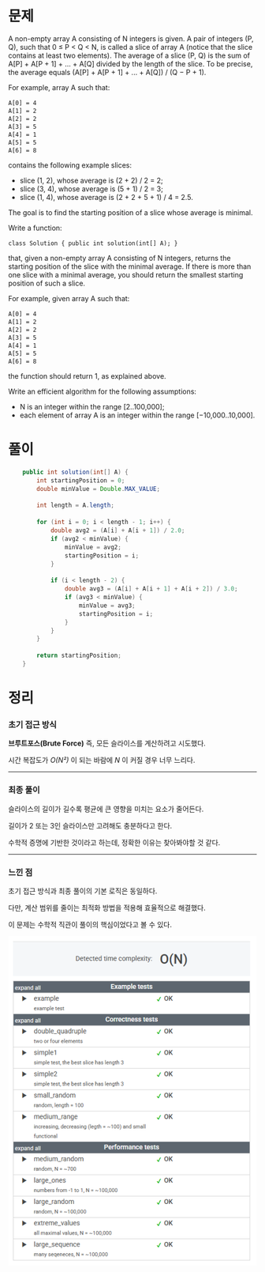 # 문제

A non-empty array A consisting of N integers is given. A pair of integers (P, Q), such that 0 ≤ P < Q < N, is called a slice of array A (notice that the slice contains at least two elements). The average of a slice (P, Q) is the sum of A[P] + A[P + 1] + ... + A[Q] divided by the length of the slice. To be precise, the average equals (A[P] + A[P + 1] + ... + A[Q]) / (Q − P + 1).

For example, array A such that:

    A[0] = 4
    A[1] = 2
    A[2] = 2
    A[3] = 5
    A[4] = 1
    A[5] = 5
    A[6] = 8

contains the following example slices:

* slice (1, 2), whose average is (2 + 2) / 2 = 2;
* slice (3, 4), whose average is (5 + 1) / 2 = 3;
* slice (1, 4), whose average is (2 + 2 + 5 + 1) / 4 = 2.5.

The goal is to find the starting position of a slice whose average is minimal.

Write a function:

    class Solution { public int solution(int[] A); }

that, given a non-empty array A consisting of N integers, returns the starting position of the slice with the minimal average. If there is more than one slice with a minimal average, you should return the smallest starting position of such a slice.

For example, given array A such that:

    A[0] = 4
    A[1] = 2
    A[2] = 2
    A[3] = 5
    A[4] = 1
    A[5] = 5
    A[6] = 8

the function should return 1, as explained above.

Write an efficient algorithm for the following assumptions:

* N is an integer within the range [2..100,000];
* each element of array A is an integer within the range [−10,000..10,000].

# 풀이

```java
    public int solution(int[] A) {
        int startingPosition = 0;
        double minValue = Double.MAX_VALUE;
    
        int length = A.length;
    
        for (int i = 0; i < length - 1; i++) {
            double avg2 = (A[i] + A[i + 1]) / 2.0;
            if (avg2 < minValue) {
                minValue = avg2;
                startingPosition = i;
            }
    
            if (i < length - 2) {
                double avg3 = (A[i] + A[i + 1] + A[i + 2]) / 3.0;
                if (avg3 < minValue) {
                    minValue = avg3;
                    startingPosition = i;
                }
            }
        }
    
        return startingPosition;
    }
```


# 정리

### 초기 접근 방식

__브루트포스(Brute Force)__ 즉, 모든 슬라이스를 계산하려고 시도했다.

시간 복잡도가 _O(N²)_ 이 되는 바람에 _N_ 이 커질 경우 너무 느리다.

---

### 최종 풀이 

슬라이스의 길이가 길수록 평균에 큰 영향을 미치는 요소가 줄어든다.

길이가 2 또는 3인 슬라이스만 고려해도 충분하다고 한다. 

수학적 증명에 기반한 것이라고 하는데, 정확한 이유는 찾아봐야할 것 같다.

---

### 느낀 점

초기 접근 방식과 최종 풀이의 기본 로직은 동일하다.

다만, 계산 범위를 줄이는 최적화 방법을 적용해 효율적으로 해결했다.

이 문제는 수학적 직관이 풀이의 핵심이었다고 볼 수 있다.

![img_MinAvgTwoSlice.png](../../../../images/img_MinAvgTwoSlice.png)
